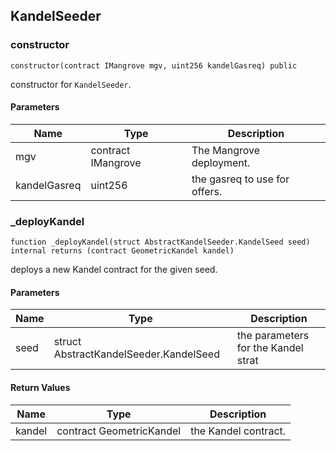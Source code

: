 ## KandelSeeder

### constructor

```solidity
constructor(contract IMangrove mgv, uint256 kandelGasreq) public
```

constructor for `KandelSeeder`.

#### Parameters

| Name | Type | Description |
| ---- | ---- | ----------- |
| mgv | contract IMangrove | The Mangrove deployment. |
| kandelGasreq | uint256 | the gasreq to use for offers. |

### _deployKandel

```solidity
function _deployKandel(struct AbstractKandelSeeder.KandelSeed seed) internal returns (contract GeometricKandel kandel)
```

deploys a new Kandel contract for the given seed.

#### Parameters

| Name | Type | Description |
| ---- | ---- | ----------- |
| seed | struct AbstractKandelSeeder.KandelSeed | the parameters for the Kandel strat |

#### Return Values

| Name | Type | Description |
| ---- | ---- | ----------- |
| kandel | contract GeometricKandel | the Kandel contract. |

